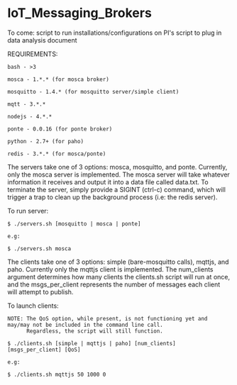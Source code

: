 # IoT_Messaging_Brokers

To come: 
	script to run installations/configurations on PI's
	script to plug in data analysis document

REQUIREMENTS:

	bash - >3

	mosca - 1.*.* (for mosca broker)

	mosquitto - 1.4.* (for mosquitto server/simple client)

	mqtt - 3.*.*

	nodejs - 4.*.*

	ponte - 0.0.16 (for ponte broker)

	python - 2.7+ (for paho)

	redis - 3.*.* (for mosca/ponte)
	
	
The servers take one of 3 options: mosca, mosquitto, and ponte. Currently, only the mosca server is implemented.
The mosca server will take whatever information it receives and output it into a data file called data.txt.
To terminate the server, simply provide a SIGINT (ctrl-c) command, which will trigger a trap to clean up the background 
process (i.e: the redis server).

To run server:
	
	$ ./servers.sh [mosquitto | mosca | ponte]

	e.g:

	$ ./servers.sh mosca

	
The clients take one of 3 options: simple (bare-mosquitto calls), mqttjs, and paho. Currently only the mqttjs client is 
implemented. The num_clients argument determines how many clients the clients.sh script will run at once, and the 
msgs_per_client represents the number of messages each client will attempt to publish. 

To launch clients:

	NOTE: The QoS option, while present, is not functioning yet and may/may not be included in the command line call.
	 	  Regardless, the script will still function.

	$ ./clients.sh [simple | mqttjs | paho] [num_clients] [msgs_per_client] [QoS]

	e.g: 

	$ ./clients.sh mqttjs 50 1000 0
	





